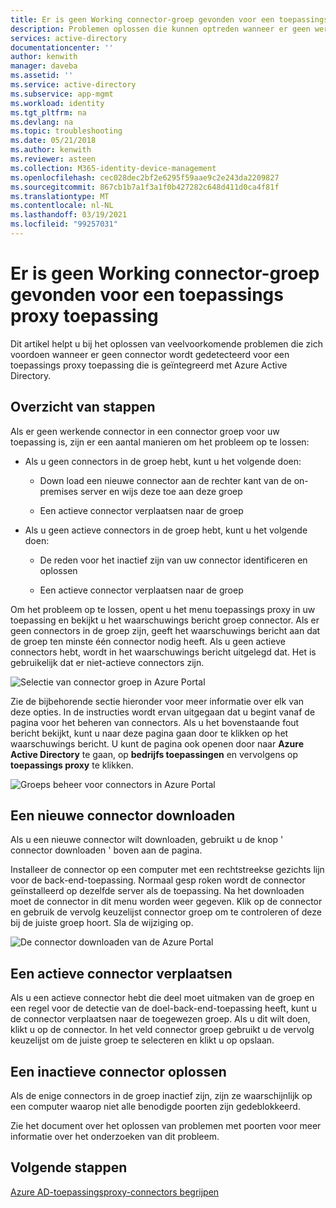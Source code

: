 ```yaml
---
title: Er is geen Working connector-groep gevonden voor een toepassings proxy-app
description: Problemen oplossen die kunnen optreden wanneer er geen werkende connector in een connector groep voor uw toepassing is met de Azure-AD-toepassingsproxy
services: active-directory
documentationcenter: ''
author: kenwith
manager: daveba
ms.assetid: ''
ms.service: active-directory
ms.subservice: app-mgmt
ms.workload: identity
ms.tgt_pltfrm: na
ms.devlang: na
ms.topic: troubleshooting
ms.date: 05/21/2018
ms.author: kenwith
ms.reviewer: asteen
ms.collection: M365-identity-device-management
ms.openlocfilehash: cec028dec2bf2e6295f59aae9c2e243da2209827
ms.sourcegitcommit: 867cb1b7a1f3a1f0b427282c648d411d0ca4f81f
ms.translationtype: MT
ms.contentlocale: nl-NL
ms.lasthandoff: 03/19/2021
ms.locfileid: "99257031"
---
```

# <a name="no-working-connector-group-found-for-an-application-proxy-application"></a>Er is geen Working connector-groep gevonden voor een toepassings proxy toepassing

Dit artikel helpt u bij het oplossen van veelvoorkomende problemen die zich voordoen wanneer er geen connector wordt gedetecteerd voor een toepassings proxy toepassing die is geïntegreerd met Azure Active Directory.

## <a name="overview-of-steps"></a>Overzicht van stappen
Als er geen werkende connector in een connector groep voor uw toepassing is, zijn er een aantal manieren om het probleem op te lossen:

-   Als u geen connectors in de groep hebt, kunt u het volgende doen:

    -   Down load een nieuwe connector aan de rechter kant van de on-premises server en wijs deze toe aan deze groep

    -   Een actieve connector verplaatsen naar de groep

-   Als u geen actieve connectors in de groep hebt, kunt u het volgende doen:

    -   De reden voor het inactief zijn van uw connector identificeren en oplossen

    -   Een actieve connector verplaatsen naar de groep

Om het probleem op te lossen, opent u het menu toepassings proxy in uw toepassing en bekijkt u het waarschuwings bericht groep connector. Als er geen connectors in de groep zijn, geeft het waarschuwings bericht aan dat de groep ten minste één connector nodig heeft. Als u geen actieve connectors hebt, wordt in het waarschuwings bericht uitgelegd dat. Het is gebruikelijk dat er niet-actieve connectors zijn. 

   ![Selectie van connector groep in Azure Portal](./media/application-proxy-connectivity-no-working-connector/no-active-connector.png)

Zie de bijbehorende sectie hieronder voor meer informatie over elk van deze opties. In de instructies wordt ervan uitgegaan dat u begint vanaf de pagina voor het beheren van connectors. Als u het bovenstaande fout bericht bekijkt, kunt u naar deze pagina gaan door te klikken op het waarschuwings bericht. U kunt de pagina ook openen door naar **Azure Active Directory** te gaan, op **bedrijfs toepassingen** en vervolgens op **toepassings proxy** te klikken.

   ![Groeps beheer voor connectors in Azure Portal](./media/application-proxy-connectivity-no-working-connector/app-proxy.png)

## <a name="download-a-new-connector"></a>Een nieuwe connector downloaden

Als u een nieuwe connector wilt downloaden, gebruikt u de knop ' connector downloaden ' boven aan de pagina.

Installeer de connector op een computer met een rechtstreekse gezichts lijn voor de back-end-toepassing. Normaal gesp roken wordt de connector geïnstalleerd op dezelfde server als de toepassing. Na het downloaden moet de connector in dit menu worden weer gegeven. Klik op de connector en gebruik de vervolg keuzelijst connector groep om te controleren of deze bij de juiste groep hoort. Sla de wijziging op.

   ![De connector downloaden van de Azure Portal](./media/application-proxy-connectivity-no-working-connector/download-connector.png)
   
## <a name="move-an-active-connector"></a>Een actieve connector verplaatsen

Als u een actieve connector hebt die deel moet uitmaken van de groep en een regel voor de detectie van de doel-back-end-toepassing heeft, kunt u de connector verplaatsen naar de toegewezen groep. Als u dit wilt doen, klikt u op de connector. In het veld connector groep gebruikt u de vervolg keuzelijst om de juiste groep te selecteren en klikt u op opslaan.

## <a name="resolve-an-inactive-connector"></a>Een inactieve connector oplossen

Als de enige connectors in de groep inactief zijn, zijn ze waarschijnlijk op een computer waarop niet alle benodigde poorten zijn gedeblokkeerd.

Zie het document over het oplossen van problemen met poorten voor meer informatie over het onderzoeken van dit probleem.

## <a name="next-steps"></a>Volgende stappen
[Azure AD-toepassingsproxy-connectors begrijpen](application-proxy-connectors.md)



